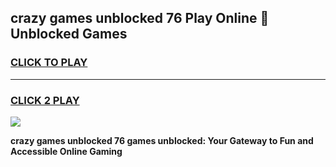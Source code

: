 
## crazy games unblocked 76 Play Online 👋 Unblocked Games
<h3>
<a href="https://premium.freeplayer.one?title=crazy_games_unblocked_76&ref=19F">CLICK TO PLAY</a></h3>
<hr>

<h3>
<a href="https://premium.freeplayer.one?title=crazy_games_unblocked_76&ref=19F">CLICK 2 PLAY</a>
  
</h3>

<a href="https://premium.freeplayer.one?title=crazy_games_unblocked_76&ref=19F"><img src="https://clearcache.store/games.png"></a>


**crazy games unblocked 76 games unblocked: Your Gateway to Fun and Accessible Online Gaming**
